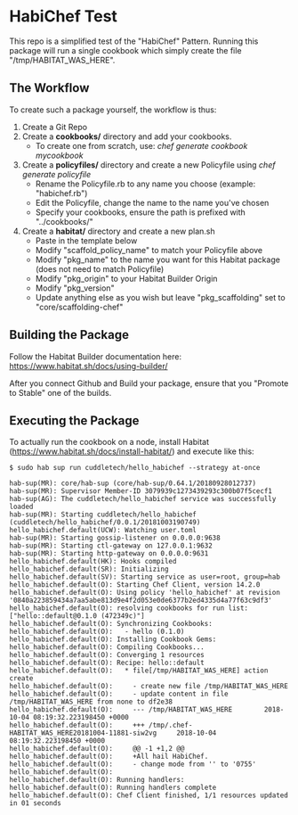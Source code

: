 # HabiChef Test

This repo is a simplified test of the "HabiChef" Pattern.  Running this package will run a single cookbook which simply create the file "/tmp/HABITAT_WAS_HERE".

## The Workflow

To create such a package yourself, the workflow is thus:

1. Create a Git Repo
3. Create a **cookbooks/** directory and add your cookbooks.  
   * To create one from scratch, use: *chef generate cookbook mycookbook*
4. Create a **policyfiles/** directory and create a new Policyfile using *chef generate policyfile*
   * Rename the Policyfile.rb to any name you choose (example: "habichef.rb")
   * Edit the Policyfile, change the name to the name you've chosen
   * Specify your cookbooks, ensure the path is prefixed with "../cookbooks/"
5. Create a **habitat/** directory and create a new plan.sh
   * Paste in the template below
   * Modify "scaffold_policy_name" to match your Policyfile above
   * Modify "pkg_name" to the name you want for this Habitat package (does not need to match Policyfile)
   * Modify "pkg_origin" to your Habitat Builder Origin
   * Modify "pkg_version" 
   * Update anything else as you wish but leave "pkg_scaffolding" set to "core/scaffolding-chef"

## Building the Package

Follow the Habitat Builder documentation here: https://www.habitat.sh/docs/using-builder/

After you connect Github and Build your package, ensure that you "Promote to Stable" one of the builds.

## Executing the Package

To actually run the cookbook on a node, install Habitat (https://www.habitat.sh/docs/install-habitat/) and execute like this:

```
$ sudo hab sup run cuddletech/hello_habichef --strategy at-once

hab-sup(MR): core/hab-sup (core/hab-sup/0.64.1/20180928012737)
hab-sup(MR): Supervisor Member-ID 3079939c1273439293c300b07f5cecf1
hab-sup(AG): The cuddletech/hello_habichef service was successfully loaded
hab-sup(MR): Starting cuddletech/hello_habichef (cuddletech/hello_habichef/0.0.1/20181003190749)
hello_habichef.default(UCW): Watching user.toml
hab-sup(MR): Starting gossip-listener on 0.0.0.0:9638
hab-sup(MR): Starting ctl-gateway on 127.0.0.1:9632
hab-sup(MR): Starting http-gateway on 0.0.0.0:9631
hello_habichef.default(HK): Hooks compiled
hello_habichef.default(SR): Initializing
hello_habichef.default(SV): Starting service as user=root, group=hab
hello_habichef.default(O): Starting Chef Client, version 14.2.0
hello_habichef.default(O): Using policy 'hello_habichef' at revision '0840a223859434a7aa5abe813d9e4f2d053e0de6377b2ed4335d4a77f63c9df3'
hello_habichef.default(O): resolving cookbooks for run list: ["hello::default@0.1.0 (472349c)"]
hello_habichef.default(O): Synchronizing Cookbooks:
hello_habichef.default(O):   - hello (0.1.0)
hello_habichef.default(O): Installing Cookbook Gems:
hello_habichef.default(O): Compiling Cookbooks...
hello_habichef.default(O): Converging 1 resources
hello_habichef.default(O): Recipe: hello::default
hello_habichef.default(O):   * file[/tmp/HABITAT_WAS_HERE] action create
hello_habichef.default(O):     - create new file /tmp/HABITAT_WAS_HERE
hello_habichef.default(O):     - update content in file /tmp/HABITAT_WAS_HERE from none to df2e38
hello_habichef.default(O):     --- /tmp/HABITAT_WAS_HERE        2018-10-04 08:19:32.223198450 +0000
hello_habichef.default(O):     +++ /tmp/.chef-HABITAT_WAS_HERE20181004-11881-siw2vg     2018-10-04 08:19:32.223198450 +0000
hello_habichef.default(O):     @@ -1 +1,2 @@
hello_habichef.default(O):     +All hail HabiChef.
hello_habichef.default(O):     - change mode from '' to '0755'
hello_habichef.default(O): 
hello_habichef.default(O): Running handlers:
hello_habichef.default(O): Running handlers complete
hello_habichef.default(O): Chef Client finished, 1/1 resources updated in 01 seconds
```




